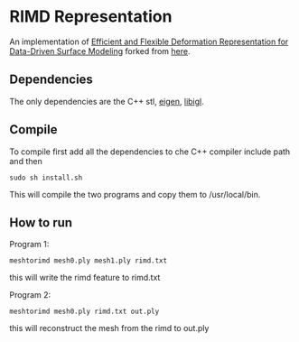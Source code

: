 # RIMD Representation

An implementation of [Efficient and Flexible Deformation Representation for
Data-Driven Surface Modeling](https://users.cs.cf.ac.uk/Yukun.Lai/papers/DeformationTOG2016.pdf) forked from [here](https://github.com/Humberto1015/libigl-rimd-representation]).


## Dependencies

The only dependencies are the C++ stl, [eigen](https://eigen.tuxfamily.org/index.php?title=Main_Page), [libigl](http://libigl.github.io/libigl/).


## Compile

To compile first add all the dependencies to che C++ compiler include path and then
```
sudo sh install.sh
```
This will compile the two programs and copy them to /usr/local/bin.


## How to run
Program 1:
```
meshtorimd mesh0.ply mesh1.ply rimd.txt
```
this will write the rimd feature to rimd.txt

Program 2:
```
meshtorimd mesh0.ply rimd.txt out.ply
```
this will reconstruct the mesh from the rimd to out.ply

